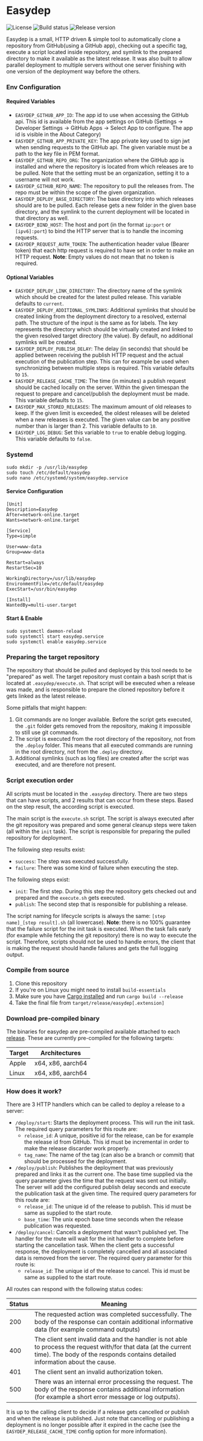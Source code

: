 # Easydep

![License](https://img.shields.io/github/license/easybill/easydep)
![Build status](https://img.shields.io/github/actions/workflow/status/easybill/easydep/ci.yml)
![Release version](https://img.shields.io/github/v/release/easybill/easydep)

Easydep is a small, HTTP driven & simple tool to automatically clone a repository from GitHub(using a GitHub app),
checking out a specific tag, execute a script located inside repository, and symlink to the prepared directory to make
it available as the latest release. It was also built to allow parallel deployment to multiple servers without one
server finishing with one version of the deployment way before the others.

### Env Configuration

#### Required Variables

* `EASYDEP_GITHUB_APP_ID`: The app id to use when accessing the GitHub api. This id is available from the app settings
  on GitHub (Settings -> Developer Settings -> GitHub Apps -> Select App to configure. The app id is visible in the
  About Category)
* `EASYDEP_GITHUB_APP_PRIVATE_KEY`: The app private key used to sign jwt when sending requests to the GitHub api. The
  given variable must be a path to the key file in PEM format.
* `EASYDEP_GITHUB_REPO_ORG`: The organization where the GitHub app is installed and where the repository is located from
  which releases are to be pulled. Note that the setting must be an organization, setting it to a username will not
  work.
* `EASYDEP_GITHUB_REPO_NAME`: The repository to pull the releases from. The repo must be within the scope of the given
  organization.
* `EASYDEP_DEPLOY_BASE_DIRECTORY`: The base directory into which releases should are to be pulled. Each release gets a
  new folder in the given base directory, and the symlink to the current deployment will be located in that directory as
  well.
* `EASYDEP_BIND_HOST`: The host and port (in the format `ip:port` or `[ipv6]:port`) to bind the HTTP server that is to
  handle the incoming requests.
* `EASYDEP_REQUEST_AUTH_TOKEN`: The authentication header value (Bearer token) that each http request is required to
  have set in order to make an HTTP request. **Note**: Empty values do not mean that no token is required.

#### Optional Variables

* `EASYDEP_DEPLOY_LINK_DIRECTORY`: The directory name of the symlink which should be created for the latest pulled
  release. This variable defaults to `current`.
* `EASYDEP_DEPLOY_ADDITIONAL_SYMLINKS`: Additional symlinks that should be created linking from the deployment directory
  to a resolved, external path. The structure of the input is the same as for labels. The key represents the directory
  which should be virtually created and linked to the given resolved target directory (the value). By default, no
  additional symlinks will be created.
* `EASYDEP_DEPLOY_PUBLISH_DELAY`: The delay (in seconds) that should be applied between receiving the publish HTTP
  request and the actual execution of the publication step. This can for example be used when synchronizing between
  multiple steps is required. This variable defaults to `15`.
* `EASYDEP_RELEASE_CACHE_TIME`: The time (in minutes) a publish request should be cached locally on the server. Within
  the given timespan the request to prepare and cancel/publish the deployment must be made. This variable defaults
  to `15`.
* `EASYDEP_MAX_STORED_RELEASES`: The maximum amount of old releases to keep. If the given limit is exceeded, the oldest
  releases will be deleted when a new releases is executed. The given value can be any positive number than is larger
  than 2. This variable defaults to `10`.
* `EASYDEP_LOG_DEBUG`: Set this variable to `true` to enable debug logging. This variable defaults to `false`.

### Systemd

```shell
sudo mkdir -p /usr/lib/easydep
sudo touch /etc/default/easydep
sudo nano /etc/systemd/system/easydep.service
```

#### Service Configuration

```service
[Unit]
Description=Easydep
After=network-online.target
Wants=network-online.target

[Service]
Type=simple

User=www-data
Group=www-data

Restart=always
RestartSec=10

WorkingDirectory=/usr/lib/easydep
EnvironmentFile=/etc/default/easydep
ExecStart=/usr/bin/easydep

[Install]
WantedBy=multi-user.target
```

#### Start & Enable

```shell
sudo systemctl daemon-reload
sudo systemctl start easydep.service
sudo systemctl enable easydep.service
```

### Preparing the target repository

The repository that should be pulled and deployed by this tool needs to be "prepared" as well. The target repository
must contain a bash script that is located at `.easydep/execute.sh`. That script will be executed when a release was
made, and is responsible to prepare the cloned repository before it gets linked as the latest release.

Some pitfalls that might happen:

1. Git commands are no longer available. Before the script gets executed, the `.git` folder gets removed from the
   repository, making it impossible to still use git commands.
2. The script is executed from the root directory of the repository, not from the `.deploy` folder. This means that all
   executed commands are running in the root directory, not from the `.deploy` directory.
3. Additional symlinks (such as log files) are created after the script was executed, and are therefore not present.

### Script execution order

All scripts must be located in the `.easydep` directory. There are two steps that can have scripts, and 2 results that
can occur from these steps. Based on the step result, the according script is executed.

The main script is the `execute.sh` script. The script is always executed after the git repository was prepared and some
general cleanup steps were taken (all within the `init` task). The script is responsible for preparing the pulled
repository for deployment.

The following step results exist:

* `success`: The step was executed successfully.
* `failure`: There was some kind of failure when executing the step.

The following steps exist:

* `init`: The first step. During this step the repository gets checked out and prepared and the `execute.sh`
  gets executed.
* `publish`: The second step that is responsible for publishing a release.

The script naming for lifecycle scripts is always the same: `[step name]_[step result].sh` (all lowercase).
**Note**: there is no 100% guarantee that the failure script for the init task is executed. When the task fails early
(for example while fetching the git repository) there is no way to execute the script. Therefore, scripts should not be
used to handle errors, the client that is making the request should handle failures and gets the full logging output.

### Compile from source

1. Clone this repository
2. If you're on Linux you might need to install `build-essentials`
3. Make sure you have [Cargo installed](https://doc.rust-lang.org/cargo/getting-started/installation.html) and run `cargo build --release`
4. Take the final file from `target/release/easydep[.extension]`

### Download pre-compiled binary

The binaries for easydep are pre-compiled available attached to each
[release](https://github.com/easybill/easydep/releases). These are currently pre-compiled for
the following targets:

| Target | Architectures     |
|--------|-------------------|
| Apple  | x64, x86, aarch64 |
| Linux  | x64, x86, aarch64 |

### How does it work?

There are 3 HTTP handlers which can be called to deploy a release to a server:

* `/deploy/start`: Starts the deployment process. This will run the init task. The required query parameters for this
  route are:
    * `release_id`: A unique, positive id for the release, can be for example the release id from GitHub. This id must be
      incremental in order to make the release discarder work properly.
    * `tag_name`: The name of the tag (can also be a branch or commit) that should be processed for the deployment.
* `/deploy/publish`: Publishes the deployment that was previously prepared and links it as the current one. The base time
  supplied via the query parameter gives the time that the request was sent out initially. The server will add the
  configured publish delay seconds and execute the publication task at the given time. The required query parameters for
  this route are:
    * `release_id`: The unique id of the release to publish. This id must be same as supplied to the start route.
    * `base_time`: The unix epoch base time seconds when the release publication was requested.
* `/deploy/cancel`: Cancels a deployment that wasn't published yet. The handler for the route will wait for the init
  handler to complete before starting the cancellation task. When the client gets a successful response, the deployment
  is completely cancelled and all associated data is removed from the server. The required query parameter for this
  route is:
    * `release_id`: The unique id of the release to cancel. This id must be same as supplied to the start route.

All routes can respond with the following status codes:

| Status | Meaning                                                                                                                                                                                           |
|--------|---------------------------------------------------------------------------------------------------------------------------------------------------------------------------------------------------|
| 200    | The requested action was completed successfully. The body of the response can contain additional informative data (for example command outputs)                                                   |
| 400    | The client sent invalid data and the handler is not able to process the request with/for that data (at the current time). The body of the responds contains detailed information about the cause. |
| 401    | The client sent an invalid authorization token.                                                                                                                                                   |
| 500    | There was an internal error processing the request. The body of the response contains additional information (for example a short error message or log outputs).                                  |

It is up to the calling client to decide if a release gets cancelled or publish and when the release is published. Just
note that cancelling or publishing a deployment is no longer possible after it expired in the cache (see
the `EASYDEP_RELEASE_CACHE_TIME` config option for more information).
